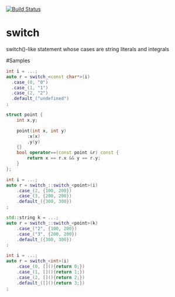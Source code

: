 [![Build Status](https://travis-ci.org/niXman/switch.svg?branch=master)](https://travis-ci.org/niXman/switch)

# switch
switch()-like statement whose cases are string literals and integrals

#Samples
```cpp
int i = ...;
auto r = switch_<const char*>(i)
  .case_(0, "0")
  .case_(1, "1")
  .case_(2, "2")
  .default_("undefined")
;
```

```cpp
struct point {
	int x,y;

	point(int x, int y)
		:x(x)
		,y(y)
	{}
	bool operator==(const point &r) const {
		return x == r.x && y == r.y;
	}
};

int i = ...;
auto r = switch_::switch_<point>(i)
	.case_(2, {100, 200})
	.case_(3, {200, 200})
	.default_({300, 300})
;
```

```cpp
std::string k = ...;
auto r = switch_::switch_<point>(k)
	.case_("2", {100, 200})
	.case_("3", {200, 200})
	.default_({300, 300})
;
```

```cpp
int i = ...;
auto r = switch_<int>(i)
	.case_(0, [](){return 0;})
	.case_(1, [](){return 1;})
	.case_(2, [](){return 2;})
	.default_([](){return 3;})
;
```
